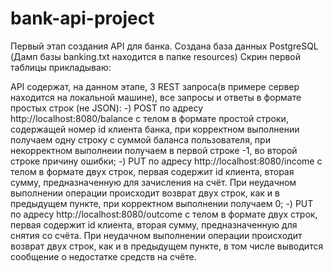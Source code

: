 # bank-api-project
Первый этап создания API для банка.
Создана база данных PostgreSQL (Дамп базы banking.txt находится в папке resources)
Скрин первой таблицы прикладываю:

API содержат, на данном этапе, 3 REST запроса(в примере сервер находится на локальной машине), все запросы и ответы в формате простых строк (не JSON):
-) POST по адресу http://localhost:8080/balance с телом в формате простой строки, содержащей номер id клиента банка,
при корректном выполнении получаем одну строку с суммой баланса пользователя, при некорректном выполнеии получаем в первой строке -1,
во второй строке причину ошибки;
-) PUT по адресу http://localhost:8080/income с телом в формате двух строк, первая содержит id клиента, вторая сумму, предназначенную для зачисления на счёт.
При неудачном выполнении операции происходит возврат двух строк, как и в предыдущем пункте, при корректном выполнении получаем 0;
-) PUT по адресу http://localhost:8080/outcome с телом в формате двух строк, первая содержит id клиента, вторая сумму, предназначенную для снятия со счёта.
При неудачном выполнении операции происходит возврат двух строк, как и в предыдущем пункте, в том числе выводится сообщение о недостатке средств на счёте.
